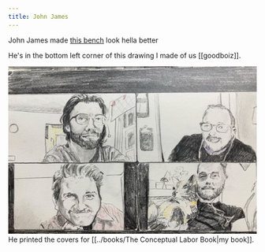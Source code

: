 ```yaml
---
title: John James
---
```


John James made [this bench](https://www.instagram.com/p/CcdmrXkv--S/) look hella better


He's in the bottom left corner of this drawing I made of us [[goodboiz]].

![A pencil drawing of four guys in a grid from a Zoom call during the pandemic](/assets/notes/goodboiz.png)
He printed the covers for [[../books/The Conceptual Labor Book|my book]].

